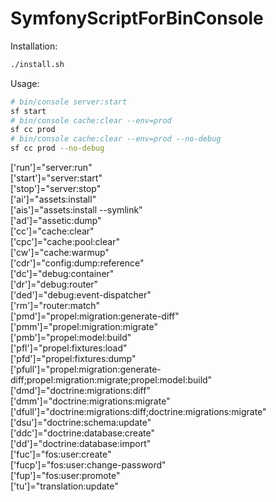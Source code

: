 # SymfonyScriptForBinConsole

Installation:
```bash
./install.sh
```

Usage:
```bash
# bin/console server:start
sf start 
# bin/console cache:clear --env=prod
sf cc prod
# bin/console cache:clear --env=prod --no-debug
sf cc prod --no-debug
```

['run']="server:run"  
['start']="server:start"  
['stop']="server:stop"  
['ai']="assets:install"  
['ais']="assets:install --symlink"  
['ad']="assetic:dump"  
['cc']="cache:clear"  
['cpc']="cache:pool:clear"  
['cw']="cache:warmup"  
['cdr']="config:dump:reference"  
['dc']="debug:container"  
['dr']="debug:router"  
['ded']="debug:event-dispatcher"  
['rm']="router:match"  
['pmd']="propel:migration:generate-diff"  
['pmm']="propel:migration:migrate"  
['pmb']="propel:model:build"  
['pfl']="propel:fixtures:load"  
['pfd']="propel:fixtures:dump"  
['pfull']="propel:migration:generate-diff;propel:migration:migrate;propel:model:build"  
['dmd']="doctrine:migrations:diff"  
['dmm']="doctrine:migrations:migrate"  
['dfull']="doctrine:migrations:diff;doctrine:migrations:migrate"  
['dsu']="doctrine:schema:update"   
['ddc']="doctrine:database:create"   
['dd']="doctrine:database:import"  
['fuc']="fos:user:create"  
['fucp']="fos:user:change-password"  
['fup']="fos:user:promote"  
['tu']="translation:update"  
